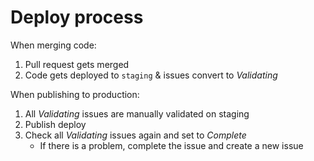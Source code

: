 # Deploy process

When merging code:

1. Pull request gets merged
2. Code gets deployed to `staging` & issues convert to _Validating_

When publishing to production:

1. All _Validating_ issues are manually validated on staging
2. Publish deploy
3. Check all _Validating_ issues again and set to _Complete_
    - If there is a problem, complete the issue and create a new issue
